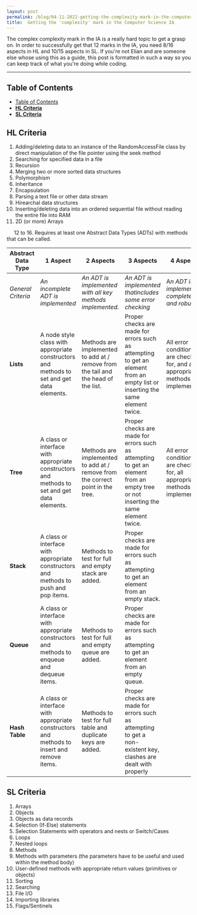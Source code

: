 ```yaml
---
layout: post
permalink: /blog/04-11-2022-getting-the-complexity-mark-in-the-computer-science-ia/
title:  Getting the 'complexity' mark in the Computer Science IA 
---
```

The complex complexity mark in the IA is a really hard topic to get a grasp on. In order to successfully get that 12 marks in the IA, you need 8/16 aspects in HL and 10/15 aspects in SL. If you're not Elian and are someone else whose using this as a guide, this post is formatted in such a way so you can keep track of what you're doing while coding.

---

## Table of Contents
- [Table of Contents](#table-of-contents)
- [**HL Criteria**](#hl-criteria)
- [**SL Criteria**](#sl-criteria)


## **HL Criteria**
1. Adding/deleting data to an instance of the RandomAccessFile class by direct manipulation of the file pointer using the seek method
2. Searching for specified data in a file
3. Recursion
4. Merging two or more sorted data structures
5. Polymorphism
6. Inheritance
7. Encapsulation
8. Parsing a text file or other data stream
9.  Hirearchal data structures
10.  Inserting/deleting data into an ordered sequential file without reading the entire file into RAM
11.  2D (or more) Arrays
    
&nbsp;&nbsp;&nbsp;&nbsp;&nbsp;12 to 16. Requires at least one Abstract Data Types (ADTs) with methods that can be called.

| Abstract Data Type   |  1 Aspect | 2 Aspects  |  3 Aspects |  4 Aspects |  Probable Methods | 
| ------------ | ------------ | ------------ | ------------ | ------------ | ------------ |
 *General Criteria*  | *An incomplete ADT is implemented* |  *An ADT is implemented with all key methods implemented.* | *An ADT is implemented thatincludes some error checking*  |  A*n ADT is implemented completely and robust*  | -  |
  **Lists** |  A node style class with appropriate constructors and methods to set and get data elements. |  Methods are implemented to add at / remove from the tail and the head of the list. |  Proper checks are made for errors such as attempting to get an element from an empty list or inserting the same element twice. | All error conditions are checked for, and all appropriate methods are implemented.  | `size, isEmpty, first, last, before, after, insertHead, insertTail, insertBefore, insertAfter`  |
   **Tree**| A class or interface with appropriate constructors and methods to set and get data elements.  | Methods are implemented to add at / remove from the correct point in the tree.  |  Proper checks are made for errors such as attempting to get an element from an empty tree or not inserting the same element twice. | All error conditions are checked for, all appropriate methods are implemented.  | `size, isEmpty, root, parent, leftChild, rightChild`  |
  **Stack** |  A class or interface with appropriate constructors and methods to push and pop items. |  Methods to test for full and empty stack are added. | Proper checks are made for errors such as attempting to get an element from an empty stack.  |   |  `push, pop, top, isEmpty, isFull, size`  |
  **Queue** | A class or interface with appropriate constructors and methods to enqueue and dequeue items.  | Methods to test for full and empty queue are added.  |   Proper checks are made for errors such as attempting to get an element from an empty queue. |   | `enqueue, dequeue, front, rear, isEmpty, isFull, size`  |
   **Hash Table**| A class or interface with appropriate constructors and methods to insert and remove items.  |  Methods to test for full table and duplicate keys are added. | Proper checks are made for errors such as attempting to get a non-existent key, clashes are dealt with properly  |   |   | `hashFunction, insertKey, removeKey, isDuplicate, isEmpty, isFull, size`  |


## **SL Criteria**
1. Arrays
2. Objects
3. Objects as data records
4. Selection (If-Else) statements
5. Selection Statements with operators and nests or Switch/Cases 
6. Loops
7. Nested loops
8. Methods
9. Methods with parameters (the parameters have to be useful and used within the method body)
10. User-defined methods with appropriate return values (primitives or objects)
11. Sorting
12. Searching
13. File I/O
14. Importing libraries
15. Flags/Sentinels